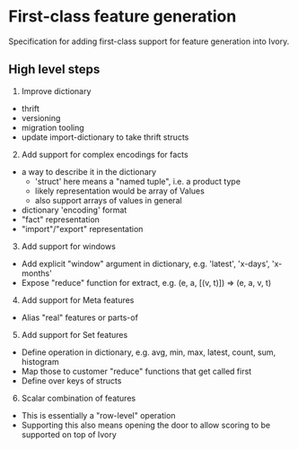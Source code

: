 First-class feature generation
==============================

Specification for adding first-class support for feature generation into
Ivory.


High level steps
----------------

1. Improve dictionary
  * thrift
  * versioning
  * migration tooling
  * update import-dictionary to take thrift structs

2. Add support for complex encodings for facts
  * a way to describe it in the dictionary
    * 'struct' here means a "named tuple", i.e. a product type
    * likely representation would be array of Values
    * also support arrays of values in general
  * dictionary 'encoding' format
  * "fact" representation
  * "import"/"export" representation

3. Add support for windows
  * Add explicit "window" argument in dictionary, e.g. 'latest', 'x-days', 'x-months'
  * Expose "reduce" function for extract, e.g. (e, a, [(v, t)]) => (e, a, v, t)

4. Add support for Meta features
  * Alias "real" features or parts-of

5. Add support for Set features
  * Define operation in dictionary, e.g. avg, min, max, latest, count, sum, histogram
  * Map those to customer "reduce" functions that get called first
  * Define over keys of structs

6. Scalar combination of features
  * This is essentially a "row-level" operation
  * Supporting this also means opening the door to allow scoring to be supported on
  top of Ivory
